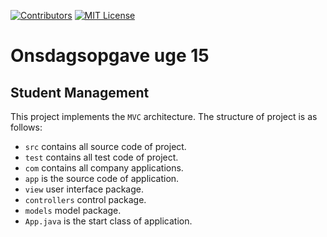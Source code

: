 [![Contributors][contributors-shield]][contributors-url]
[![MIT License][license-shield]][license-url]

# Onsdagsopgave uge 15

## Student Management

This project implements the `MVC` architecture. The structure of project is as follows:

* `src` contains all source code of project.
* `test` contains all test code of project.
* `com` contains all company applications.
* `app` is the source code of application.
* `view` user interface package.
* `controllers` control package.
* `models` model package.
* `App.java` is the start class of application.

[contributors-shield]: https://img.shields.io/github/contributors/Andreassim/StudentManagement.svg?style=for-the-badge

[contributors-url]: https://github.com/Andreassim/StudentManagement/graphs/contributors

[license-shield]: https://img.shields.io/github/license/Andreassim/StudentManagement.svg?style=for-the-badge

[license-url]: https://github.com/Andreassim/StudentManagement/blob/develop/LICENSE
